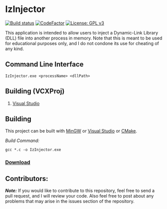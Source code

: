 # IzInjector
[![Build status](https://ci.appveyor.com/api/projects/status/cert46mc51ly0n37?svg=true)](https://ci.appveyor.com/project/Iswenzz/izinjector-hruvq)
[![CodeFactor](https://www.codefactor.io/repository/github/iswenzz/izinjector/badge)](https://www.codefactor.io/repository/github/iswenzz/izinjector)
[![License: GPL v3](https://img.shields.io/badge/License-GPLv3-blue.svg)](https://www.gnu.org/licenses/gpl-3.0)

This application is intended to allow users to inject a Dynamic-Link Library (DLL) file into another process in memory. Note that this is meant to be used for educational purposes only, and I do not condone its use for cheating of any kind.

## Command Line Interface
```
IzInjector.exe <processName> <dllPath>
```

## Building (VCXProj)
1. [Visual Studio](https://visualstudio.microsoft.com/)

## Building
This project can be built with [MinGW](http://www.mingw.org/) or [Visual Studio](https://visualstudio.microsoft.com/) or [CMake](https://cmake.org/).

_Build Command:_

    gcc *.c -o IzInjector.exe
    
### [Download](https://github.com/Iswenzz/IzInjector/releases)

## Contributors:
***Note:*** If you would like to contribute to this repository, feel free to send a pull request, and I will review your code. Also feel free to post about any problems that may arise in the issues section of the repository.
